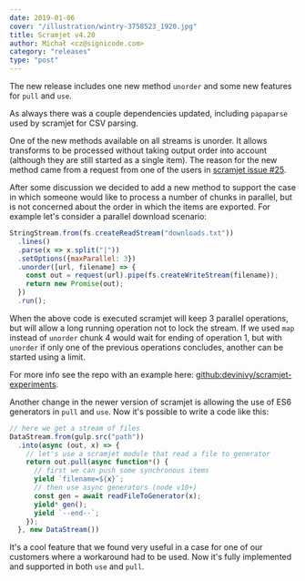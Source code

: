 ```yaml
---
date: 2019-01-06
cover: "/illustration/wintry-3758523_1920.jpg"
title: Scramjet v4.20
author: Michał <cz@signicode.com>
category: "releases"
type: "post"
---
```


The new release includes one new method `unorder` and some new features for `pull` and `use`.

As always there was a couple dependencies updated, including `papaparse` used by scramjet for CSV parsing.

One of the new methods available on all streams is unorder. It allows transforms to be processed without taking output order into account (although they are still started as a single item). The reason for the new method came from a request from one of the users in [scramjet issue #25](https://github.com/signicode/scramjet/issues/25).

After some discussion we decided to add a new method to support the case in which someone would like to process a number of chunks in parallel, but is not concerned about the order in which the items are exported. For example let's consider a parallel download scenario:

```javascript
StringStream.from(fs.createReadStream("downloads.txt"))
  .lines()
  .parse(x => x.split("|"))
  .setOptions({maxParallel: 3})
  .unorder([url, filename] => {
    const out = request(url).pipe(fs.createWriteStream(filename));
    return new Promise(out);
  })
  .run();
```

When the above code is executed scramjet will keep 3 parallel operations, but will allow a long running operation not to lock the stream. If we used `map` instead of `unorder` chunk 4 would wait for ending of operation 1, but with `unorder` if only one of the previous operations concludes, another can be started using a limit.

For more info see the repo with an example here: [github:devinivy/scramjet-experiments](https://github.com/devinivy/scramjet-experiments).

Another change in the newer version of scramjet is allowing the use of ES6 generators in `pull` and `use`. Now it's possible to write a code like this:

```javascript
// here we get a stream of files
DataStream.from(gulp.src("path"))
  .into(async (out, x) => {
    // let's use a scramjet module that read a file to generator
    return out.pull(async function*() {
      // first we can push some synchronous items
      yield `filename=${x}`;
      // then use async generators (node v10+)
      const gen = await readFileToGenerator(x);
      yield* gen();
      yield `--end--`;
    });
  }, new DataStream())
```

It's a cool feature that we found very useful in a case for one of our customers where a workaround had to be used. Now it's fully implemented and supported in both `use` and `pull`.
